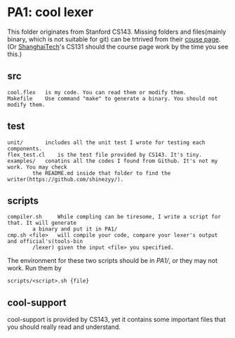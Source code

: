 # PA1: cool lexer

This folder originates from Stanford CS143. Missing folders and files(mainly binary, which is not suitable for git) can be trtrived from their [couse page](http://web.stanford.edu/class/cs143/).(Or [ShanghaiTech](http://sist.shanghaitech.edu.cn/faculty/songfu/course/spring2018/CS131/)'s CS131 should the course page work by the time you see this.)

## src

	cool.flex 	is my code. You can read them or modify them.
	Makefile 	Use command "make" to generate a binary. You should not modify them.

## test

	unit/ 		includes all the unit test I wrote for testing each components.
	flex_test.cl 	is the test file provided by CS143. It's tiny.
	examples/ 	conatins all the codes I found from Github. It's not my work. You may check 
			the README.md inside that folder to find the writer(https://github.com/shinezyy/).

## scripts

	compiler.sh 	While compling can be tiresome, I write a script for that. It will generate
			a binary and put it in PA1/
	cmp.sh <file>	will compile your code, compare your lexer's output and official's(tools-bin 
			/lexer) given the input <file> you specified.

The environment for these two scripts should be in _PA1/_, or they may not work. Run them by
	
	scripts/<script>.sh {file}

## cool-support

cool-support is provided by CS143, yet it contains some important files that you should really read and understand.